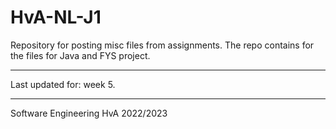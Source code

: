 # HvA-NL-J1

Repository for posting misc files from assignments. The repo contains for the files for Java and FYS project.

---

Last updated for: week 5.

---

Software Engineering HvA 2022/2023